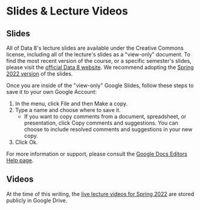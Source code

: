 # Slides & Lecture Videos

## Slides

All of Data 8's lecture slides are available under the Creative Commons license, including all of the lecture's slides as a "view-only" document. To find the most recent version of the course, or a specific semester's slides, please visit the [official Data 8 website](http://data8.org/). We recommend adopting the [Spring 2022 version](http://data8.org/sp25/) of the slides.

Once you are inside of the "view-only" Google Slides, follow these steps to save it to your own Google Account:

1. In the menu, click File and then Make a copy.
2. Type a name and choose where to save it.
    * If you want to copy comments from a document, spreadsheet, or presentation, click Copy comments and suggestions. You can choose to include resolved comments and suggestions in your new copy.
3. Click Ok.

For more information or support, please consult the [Google Docs Editors Help page](https://support.google.com/docs/answer/49114?co=GENIE.Platform%3DDesktop&hl=en).

## Videos

At the time of this writing, the [live lecture videos for Spring 2022](https://drive.google.com/drive/u/1/folders/1rFLCEN9yfJ2XKEpzLIBaF_Ap7KaITtP7) are stored publicly in Google Drive. 
